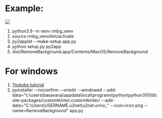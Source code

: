 # Example:
<img src="https://github.com/royaldevops/removebackground/blob/main/assets/0.png"/>

1. python3.9 -m venv rmbg_venv
2. source rmbg_venv/bin/activate 
3. py2applet --make-setup app.py
4. python setup.py py2app
5. dist/RemoveBackground.app/Contents/MacOS/RemoveBackground
# For windows
1. [Youtube tutorial](https://www.youtube.com/watch?v=p3tSLatmGvU&t=803s)
2. pyinstaller --noconfirm --onedir --windowed --add-data="c:\users\basavaraj\appdata\local\programs\python\python310\lib\site-packages/customtkinter;customtkinter/ --add-data="C:\Users\USERNAME\.u2net\u2net.onnx;." --icon=icon.png --name=RemoveBackground" app.py

